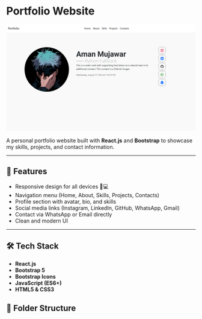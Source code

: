 # Portfolio Website

![Portfolio Screenshot](./Screenshot.png)

A personal portfolio website built with **React.js** and **Bootstrap** to showcase my skills, projects, and contact information.  

---

## 🚀 Features
- Responsive design for all devices 📱💻
- Navigation menu (Home, About, Skills, Projects, Contacts)
- Profile section with avatar, bio, and skills
- Social media links (Instagram, LinkedIn, GitHub, WhatsApp, Gmail)
- Contact via WhatsApp or Email directly
- Clean and modern UI

---

## 🛠️ Tech Stack
- **React.js**
- **Bootstrap 5**
- **Bootstrap Icons**
- **JavaScript (ES6+)**
- **HTML5 & CSS3**

## 📂 Folder Structure
